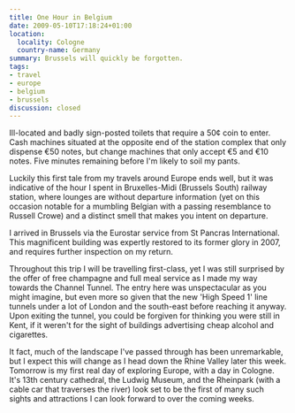 ```yaml
---
title: One Hour in Belgium
date: 2009-05-10T17:18:24+01:00
location:
  locality: Cologne
  country-name: Germany
summary: Brussels will quickly be forgotten.
tags:
- travel
- europe
- belgium
- brussels
discussion: closed
---
```

Ill-located and badly sign-posted toilets that require a 50¢ coin to enter. Cash machines situated at the opposite end of the station complex that only dispense €50 notes, but change machines that only accept €5 and €10 notes. Five minutes remaining before I'm likely to soil my pants.

Luckily this first tale from my travels around Europe ends well, but it was indicative of the hour I spent in Bruxelles-Midi (Brussels South) railway station, where lounges are without departure information (yet on this occasion notable for a mumbling Belgian with a passing resemblance to Russell Crowe) and a distinct smell that makes you intent on departure.

I arrived in Brussels via the Eurostar service from St Pancras International. This magnificent building was expertly restored to its former glory in 2007, and requires further inspection on my return.

Throughout this trip I will be travelling first-class, yet I was still surprised by the offer of free champagne and full meal service as I made my way towards the Channel Tunnel. The entry here was unspectacular as you might imagine, but even more so given that the new 'High Speed 1' line tunnels under a lot of London and the south-east before reaching it anyway. Upon exiting the tunnel, you could be forgiven for thinking you were still in Kent, if it weren't for the sight of buildings advertising cheap alcohol and cigarettes.

It fact, much of the landscape I've passed through has been unremarkable, but I expect this will change as I head down the Rhine Valley later this week. Tomorrow is my first real day of exploring Europe, with a day in Cologne. It's 13th century cathedral, the Ludwig Museum, and the Rheinpark (with a cable car that traverses the river) look set to be the first of many such sights and attractions I can look forward to over the coming weeks.
